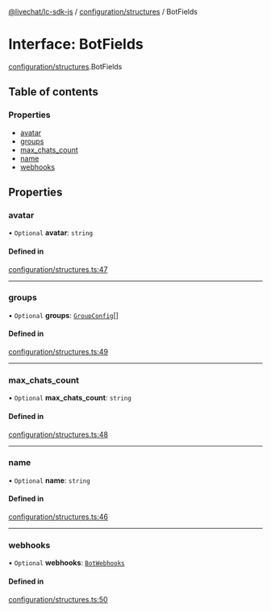 [@livechat/lc-sdk-js](../README.md) / [configuration/structures](../modules/configuration_structures.md) / BotFields

# Interface: BotFields

[configuration/structures](../modules/configuration_structures.md).BotFields

## Table of contents

### Properties

- [avatar](configuration_structures.BotFields.md#avatar)
- [groups](configuration_structures.BotFields.md#groups)
- [max\_chats\_count](configuration_structures.BotFields.md#max_chats_count)
- [name](configuration_structures.BotFields.md#name)
- [webhooks](configuration_structures.BotFields.md#webhooks)

## Properties

### avatar

• `Optional` **avatar**: `string`

#### Defined in

[configuration/structures.ts:47](https://github.com/livechat/lc-sdk-js/blob/7431f2f/src/configuration/structures.ts#L47)

___

### groups

• `Optional` **groups**: [`GroupConfig`](configuration_structures.GroupConfig.md)[]

#### Defined in

[configuration/structures.ts:49](https://github.com/livechat/lc-sdk-js/blob/7431f2f/src/configuration/structures.ts#L49)

___

### max\_chats\_count

• `Optional` **max\_chats\_count**: `string`

#### Defined in

[configuration/structures.ts:48](https://github.com/livechat/lc-sdk-js/blob/7431f2f/src/configuration/structures.ts#L48)

___

### name

• `Optional` **name**: `string`

#### Defined in

[configuration/structures.ts:46](https://github.com/livechat/lc-sdk-js/blob/7431f2f/src/configuration/structures.ts#L46)

___

### webhooks

• `Optional` **webhooks**: [`BotWebhooks`](configuration_structures.BotWebhooks.md)

#### Defined in

[configuration/structures.ts:50](https://github.com/livechat/lc-sdk-js/blob/7431f2f/src/configuration/structures.ts#L50)
